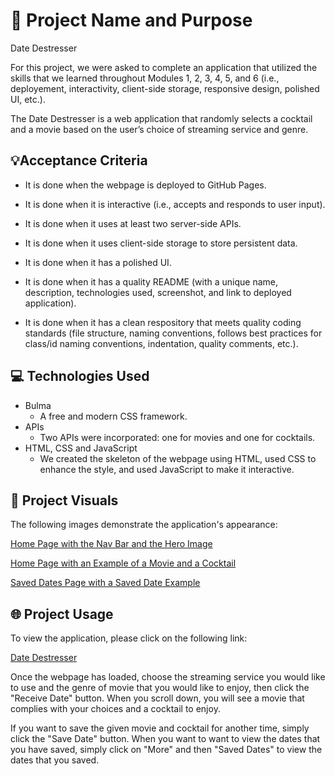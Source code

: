 # 📛 Project Name and Purpose
Date Destresser 

For this project, we were asked to complete an application that utilized the skills that we learned throughout Modules 1, 2, 3, 4, 5, and 6 (i.e., deployement, interactivity, client-side storage, responsive design, polished UI, etc.).

The Date Destresser is a web application that randomly selects a cocktail and a movie based on the user’s choice of streaming service and genre.

## 💡Acceptance Criteria

* It is done when the webpage is deployed to GitHub Pages. 

* It is done when it is interactive (i.e., accepts and responds to user input).

* It is done when it uses at least two server-side APIs.

* It is done when it uses client-side storage to store persistent data. 

* It is done when it has a polished UI. 

* It is done when it has a quality README (with a unique name, description, technologies used, screenshot, and link to deployed application).

* It is done when it has a clean respository that meets quality coding standards (file structure, naming conventions, follows best practices for class/id naming conventions, indentation, quality comments, etc.).

## 💻 Technologies Used

* Bulma
    - A free and modern CSS framework.
* APIs 
    - Two APIs were incorporated: one for movies and one for cocktails. 
* HTML, CSS and JavaScript
    - We created the skeleton of the webpage using HTML, used CSS to enhance the style, and used JavaScript to make it interactive. 


## 👀 Project Visuals
The following images demonstrate the application's appearance: 

[Home Page with the Nav Bar and the Hero Image](./assets/images/screenshot-hero.jpg)

[Home Page with an Example of a Movie and a Cocktail](./assets/images/screenshot-example.jpg)

[Saved Dates Page with a Saved Date Example](./)

## 🌐 Project Usage
To view the application, please click on the following link: 

[Date Destresser](https://yvettesalinas.github.io/date-destresser/?)

Once the webpage has loaded, choose the streaming service you would like to use and the genre of movie that you would like to enjoy, then click the "Receive Date" button.  When you scroll down, you will see a movie that complies with your choices and a cocktail to enjoy.  

If you want to save the given movie and cocktail for another time, simply click the "Save Date" button.  When you want to want to view the dates that you have saved, simply click on "More" and then "Saved Dates" to view the dates that you saved. 



